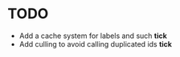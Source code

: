 # TODO 
- Add a cache system for labels and such **tick**
- Add culling to avoid calling duplicated ids **tick**